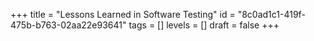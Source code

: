 +++
title = "Lessons Learned in Software Testing"
id = "8c0ad1c1-419f-475b-b763-02aa22e93641"
tags = []
levels = []
draft = false
+++

